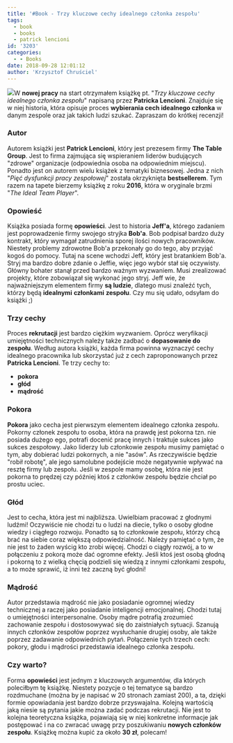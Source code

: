 ```yaml
---
title: '#Book - Trzy kluczowe cechy idealnego członka zespołu'
tags:
  - book
  - books
  - patrick lencioni
id: '3203'
categories:
  - - Books
date: 2018-09-28 12:01:12
author: 'Krzysztof Chruściel'
---
```


![](http://codecouple.pl/wp-content/uploads/2018/09/book-patrick-trzy-klczuowe.png)W **nowej pracy** na start otrzymałem książkę pt. "_Trzy kluczowe cechy idealnego członka zespołu_" napisaną przez **Patricka Lencioni**. Znajduje się w niej historia, która opisuje proces **wybierania cech idealnego członka** w danym zespole oraz jak takich ludzi szukać. Zapraszam do krótkej recenzji!
<!-- more -->
### Autor

Autorem książki jest **Patrick Lencioni**, który jest prezesem firmy **The Table Group**. Jest to firma zajmująca się wspieraniem liderów budujących "zdrowe" organizacje (odpowiednia osoba na odpowiednim miejscu). Ponadto jest on autorem wielu książek z tematyki biznesowej. Jedna z nich "_Pięć dysfunkcji pracy zespołowej_" została okrzyknięta **bestsellerem**. Tym razem na tapete bierzemy książkę z roku **2016**, która w oryginale brzmi "_The Ideal Team Player_".

### Opowieść

Książka posiada formę **opowieści**. Jest to historia **Jeff'a**, którego zadaniem jest poprowadzenie firmy swojego stryjka **Bob'a**. Bob podpisał bardzo duży kontrakt, który wymagał zatrudnienia sporej ilości nowych pracowników. Niestety problemy zdrowotne Bob'a przekonały go do tego, aby przyjąć kogoś do pomocy. Tutaj na scene wchodzi Jeff, który jest bratankiem Bob'a. Stryj ma bardzo dobre zdanie o Jeffie, więc jego wybór stał się oczywisty. Główny bohater stanął przed bardzo ważnym wyzwaniem. Musi zrealizować projekty, które zobowiązał się wykonać jego stryj. Jeff wie, że najważniejszym elementem firmy **są ludzie**, dlatego musi znaleźć tych, którzy będą **idealnymi** **członkami** **zespołu**. Czy mu się udało, odsyłam do książki ;)

### Trzy cechy

Proces **rekrutacji** jest bardzo ciężkim wyzwaniem. Oprócz weryfikacji umiejętności technicznych należy także zadbać o **dopasowanie do zespołu**. Według autora książki, każda firma powinna wyznaczyć cechy idealnego pracownika lub skorzystać już z cech zaproponowanych przez **Patricka Lencioni**. Te trzy cechy to:

*   **pokora**
*   **głód**
*   **mądrość**

### Pokora

**Pokora** jako cecha jest pierwszym elementem idealnego członka zespołu. Pokorny członek zespołu to osoba, która na prawdę jest pokorna tzn. nie posiada dużego ego, potrafi docenić pracę innych i traktuje sukces jako sukces zespołowy. Jako liderzy lub członkowie zespołu musimy pamiętać o tym, aby dobierać ludzi pokornych, a nie "asów". As rzeczywiście będzie "robił robotę", ale jego samolubne podejście może negatywnie wpływać na resztę firmy lub zespołu. Jeśli w zespole mamy osobę, która nie jest pokorna to prędzej czy później ktoś z członków zespołu będzie chciał po prostu uciec.

### Głód

Jest to cecha, która jest mi najbliższa. Uwielbiam pracować z głodnymi ludźmi! Oczywiście nie chodzi tu o ludzi na diecie, tylko o osoby głodne wiedzy i ciągłego rozwoju. Ponadto są to członkowie zespołu, którzy chcą brać na siebie coraz większą odpowiedzialność. Należy pamiętać o tym, że nie jest to żaden wyścig kto zrobi więcej. Chodzi o ciągły rozwój, a to w połączeniu z pokorą może dać ogromne efekty. Jeśli ktoś jest osobą głodną i pokorną to z wielką chęcią podzieli się wiedzą z innymi członkami zespołu, a to może sprawić, iż inni też zaczną być głodni!

### Mądrość

Autor przedstawia mądrość nie jako posiadanie ogromnej wiedzy technicznej a raczej jako posiadanie inteligencji emocjonalnej. Chodzi tutaj o umiejętności interpersonalne. Osoby mądre potrafią zrozumieć zachowanie zespołu i dostosowywać się do zaistniałych sytuacji. Szanują innych członków zespołów poprzez wysłuchanie drugiej osoby, ale także poprzez zadawanie odpowiednich pytań. Połączenie tych trzech cech: pokory, głodu i mądrości przedstawia idealnego członka zespołu.

### Czy warto?

Forma **opowieści** jest jednym z kluczowych argumentów, dla których poleciłbym tę książkę. Niestety pozycje o tej tematyce są bardzo rozdmuchane (można by je napisać w 20 stronach zamiast 200), a ta, dzięki formie opowiadania jest bardzo dobrze przyswajalna. Kolejną wartością jaką niesie są pytania jakie można zadać podczas rekrutacji. Nie jest to kolejna teoretyczna książka, pojawiają się w niej konkretne informacje jak postępować i na co zwracać uwagę przy poszukiwaniu **nowych członków zespołu**. Książkę można kupić za około **30 zł**, polecam!